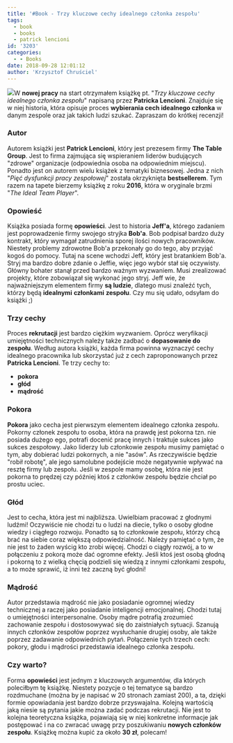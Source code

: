 ```yaml
---
title: '#Book - Trzy kluczowe cechy idealnego członka zespołu'
tags:
  - book
  - books
  - patrick lencioni
id: '3203'
categories:
  - - Books
date: 2018-09-28 12:01:12
author: 'Krzysztof Chruściel'
---
```


![](http://codecouple.pl/wp-content/uploads/2018/09/book-patrick-trzy-klczuowe.png)W **nowej pracy** na start otrzymałem książkę pt. "_Trzy kluczowe cechy idealnego członka zespołu_" napisaną przez **Patricka Lencioni**. Znajduje się w niej historia, która opisuje proces **wybierania cech idealnego członka** w danym zespole oraz jak takich ludzi szukać. Zapraszam do krótkej recenzji!
<!-- more -->
### Autor

Autorem książki jest **Patrick Lencioni**, który jest prezesem firmy **The Table Group**. Jest to firma zajmująca się wspieraniem liderów budujących "zdrowe" organizacje (odpowiednia osoba na odpowiednim miejscu). Ponadto jest on autorem wielu książek z tematyki biznesowej. Jedna z nich "_Pięć dysfunkcji pracy zespołowej_" została okrzyknięta **bestsellerem**. Tym razem na tapete bierzemy książkę z roku **2016**, która w oryginale brzmi "_The Ideal Team Player_".

### Opowieść

Książka posiada formę **opowieści**. Jest to historia **Jeff'a**, którego zadaniem jest poprowadzenie firmy swojego stryjka **Bob'a**. Bob podpisał bardzo duży kontrakt, który wymagał zatrudnienia sporej ilości nowych pracowników. Niestety problemy zdrowotne Bob'a przekonały go do tego, aby przyjąć kogoś do pomocy. Tutaj na scene wchodzi Jeff, który jest bratankiem Bob'a. Stryj ma bardzo dobre zdanie o Jeffie, więc jego wybór stał się oczywisty. Główny bohater stanął przed bardzo ważnym wyzwaniem. Musi zrealizować projekty, które zobowiązał się wykonać jego stryj. Jeff wie, że najważniejszym elementem firmy **są ludzie**, dlatego musi znaleźć tych, którzy będą **idealnymi** **członkami** **zespołu**. Czy mu się udało, odsyłam do książki ;)

### Trzy cechy

Proces **rekrutacji** jest bardzo ciężkim wyzwaniem. Oprócz weryfikacji umiejętności technicznych należy także zadbać o **dopasowanie do zespołu**. Według autora książki, każda firma powinna wyznaczyć cechy idealnego pracownika lub skorzystać już z cech zaproponowanych przez **Patricka Lencioni**. Te trzy cechy to:

*   **pokora**
*   **głód**
*   **mądrość**

### Pokora

**Pokora** jako cecha jest pierwszym elementem idealnego członka zespołu. Pokorny członek zespołu to osoba, która na prawdę jest pokorna tzn. nie posiada dużego ego, potrafi docenić pracę innych i traktuje sukces jako sukces zespołowy. Jako liderzy lub członkowie zespołu musimy pamiętać o tym, aby dobierać ludzi pokornych, a nie "asów". As rzeczywiście będzie "robił robotę", ale jego samolubne podejście może negatywnie wpływać na resztę firmy lub zespołu. Jeśli w zespole mamy osobę, która nie jest pokorna to prędzej czy później ktoś z członków zespołu będzie chciał po prostu uciec.

### Głód

Jest to cecha, która jest mi najbliższa. Uwielbiam pracować z głodnymi ludźmi! Oczywiście nie chodzi tu o ludzi na diecie, tylko o osoby głodne wiedzy i ciągłego rozwoju. Ponadto są to członkowie zespołu, którzy chcą brać na siebie coraz większą odpowiedzialność. Należy pamiętać o tym, że nie jest to żaden wyścig kto zrobi więcej. Chodzi o ciągły rozwój, a to w połączeniu z pokorą może dać ogromne efekty. Jeśli ktoś jest osobą głodną i pokorną to z wielką chęcią podzieli się wiedzą z innymi członkami zespołu, a to może sprawić, iż inni też zaczną być głodni!

### Mądrość

Autor przedstawia mądrość nie jako posiadanie ogromnej wiedzy technicznej a raczej jako posiadanie inteligencji emocjonalnej. Chodzi tutaj o umiejętności interpersonalne. Osoby mądre potrafią zrozumieć zachowanie zespołu i dostosowywać się do zaistniałych sytuacji. Szanują innych członków zespołów poprzez wysłuchanie drugiej osoby, ale także poprzez zadawanie odpowiednich pytań. Połączenie tych trzech cech: pokory, głodu i mądrości przedstawia idealnego członka zespołu.

### Czy warto?

Forma **opowieści** jest jednym z kluczowych argumentów, dla których poleciłbym tę książkę. Niestety pozycje o tej tematyce są bardzo rozdmuchane (można by je napisać w 20 stronach zamiast 200), a ta, dzięki formie opowiadania jest bardzo dobrze przyswajalna. Kolejną wartością jaką niesie są pytania jakie można zadać podczas rekrutacji. Nie jest to kolejna teoretyczna książka, pojawiają się w niej konkretne informacje jak postępować i na co zwracać uwagę przy poszukiwaniu **nowych członków zespołu**. Książkę można kupić za około **30 zł**, polecam!